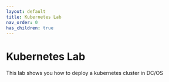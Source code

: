 ```yaml
---
layout: default
title: Kubernetes Lab
nav_order: 0
has_children: true
---
```


# Kubernetes Lab
This lab shows you how to deploy a kubernetes cluster in DC/OS
